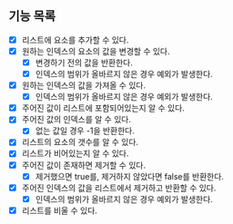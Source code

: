 ## 기능 목록

- [x] 리스트에 요소를 추가할 수 있다.
- [x] 원하는 인덱스의 요소의 값을 변경할 수 있다.
    - [x] 변경하기 전의 값을 반환한다.
    - [x] 인덱스의 범위가 올바르지 않은 경우 예외가 발생한다.
- [x] 원하는 인덱스의 값을 가져올 수 있다.
    - [x] 인덱스의 범위가 올바르지 않은 경우 예외가 발생한다.
- [x] 주어진 값이 리스트에 포함되어있는지 알 수 있다.
- [x] 주어진 값의 인덱스를 알 수 있다.
    - [x] 없는 값일 경우 -1을 반환한다.
- [x] 리스트의 요소의 갯수를 알 수 있다.
- [x] 리스트가 비어있는지 알 수 있다.
- [x] 주어진 값이 존재하면 제거할 수 있다.
    - [x] 제거했으면 true를, 제거하지 않았다면 false를 반환한다.
- [x] 주어진 인덱스의 값을 리스트에서 제거하고 반환할 수 있다.
    - [x] 인덱스의 범위가 올바르지 않은 경우 예외가 발생한다.
- [x] 리스트를 비울 수 있다.